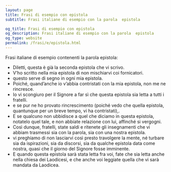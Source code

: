 ```yaml
---
layout: page
title: Frasi di esempio con epistola 
subtitle: Frasi italiane di esempio con la parola  epistola

og_title: Frasi di esempio con epistola 
og_description: Frasi italiane di esempio con la parola  epistola
og_type: website
permalink: /frasi/e/epistola.html
---
```


Frasi italiane di esempio contenenti la parola epistola:


- Diletti, questa è già la seconda epistola che vi scrivo.
- V’ho scritto nella mia epistola di non mischiarvi coi fornicatori.
- questo serve di segno in ogni mia epistola.
- Poiché, quand’anche io v’abbia contristati con la mia epistola, non me ne rincresce.
- Io vi scongiuro per il Signore a far sì che questa epistola sia letta a tutti i fratelli.
- e se pur ne ho provato rincrescimento (poiché vedo che quella epistola, quantunque per un breve tempo, vi ha contristati),.
- E se qualcuno non ubbidisce a quel che diciamo in questa epistola, notatelo quel tale, e non abbiate relazione con lui, affinché si vergogni.
- Così dunque, fratelli, state saldi e ritenete gli insegnamenti che vi abbiam trasmessi sia con la parola, sia con una nostra epistola.
- vi preghiamo di non lasciarvi così presto travolgere la mente, né turbare sia da ispirazioni, sia da discorsi, sia da qualche epistola data come nostra, quasi che il giorno del Signore fosse imminente.
- E quando questa epistola sarà stata letta fra voi, fate che sia letta anche nella chiesa dei Laodicesi, e che anche voi leggiate quella che vi sarà mandata da Laodicea.
